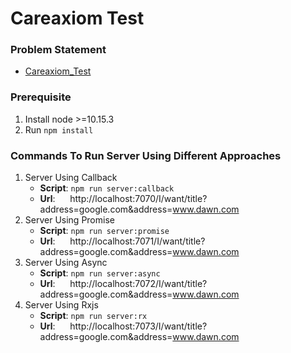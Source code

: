 # Careaxiom Test

### Problem Statement
- [Careaxiom_Test](https://github.com/AdeelAsif/careaxiom_test/blob/master/Careaxiom_Test.pdf)


### Prerequisite
1. Install node >=10.15.3
2. Run  `npm install`

### Commands To Run Server Using Different Approaches

1. Server Using Callback 
    - **Script**: `npm run server:callback`
    - **Url**:  &nbsp;&nbsp;&nbsp;&nbsp; http://localhost:7070/I/want/title?address=google.com&address=www.dawn.com
2. Server Using Promise
    - **Script**: `npm run server:promise`
    - **Url**:  &nbsp;&nbsp;&nbsp;&nbsp; http://localhost:7071/I/want/title?address=google.com&address=www.dawn.com
3. Server Using Async
    - **Script**: `npm run server:async`
    - **Url**:  &nbsp;&nbsp;&nbsp;&nbsp; http://localhost:7072/I/want/title?address=google.com&address=www.dawn.com
4. Server Using Rxjs
    - **Script**: `npm run server:rx`
    - **Url**:  &nbsp;&nbsp;&nbsp;&nbsp; http://localhost:7073/I/want/title?address=google.com&address=www.dawn.com


